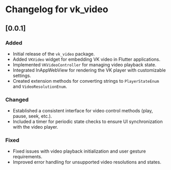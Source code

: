 # Changelog for vk_video

## [0.0.1]
### Added
- Initial release of the `vk_video` package.
- Added `VKVideo` widget for embedding VK video in Flutter applications.
- Implemented `VKVideoController` for managing video playback state.
- Integrated InAppWebView for rendering the VK player with customizable settings.
- Created extension methods for converting strings to `PlayerStateEnum` and `VideoResolutionEnum`.

### Changed
- Established a consistent interface for video control methods (play, pause, seek, etc.).
- Included a timer for periodic state checks to ensure UI synchronization with the video player.

### Fixed
- Fixed issues with video playback initialization and user gesture requirements.
- Improved error handling for unsupported video resolutions and states.